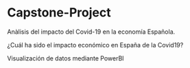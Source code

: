 # Capstone-Project
Anàlisis del impacto del Covid-19 en la economía Española. 

¿Cuál ha sido el impacto económico en España de la Covid19?

Visualización de datos mediante PowerBI
